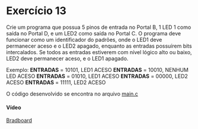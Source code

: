 # Exercício 13

Crie um programa que possua 5 pinos de entrada no Portal B, 1 LED 1 como saída no Portal D, e um LED2 como saída no Portal C. O programa deve funcionar como um identificador do padrões, onde o LED1 deve permanecer aceso e o LED2 apagado, enquanto as entradas possuírem bits intercalados. Se todos as entradas estiverem com nível lógico alto ou baixo, LED2 deve permanecer aceso, e o LED1 apagado.

Exemplo:
**ENTRADAS** = 10101, LED1 ACESO
**ENTRADAS** = 10010, NENHUM LED ACESO
**ENTRADAS** = 01010, LED1 ACESO
**ENTRADAS** = 00000, LED2 ACESO
**ENTRADAS** = 11111, LED2 ACESO

O código desenvolvido se encontra no arquivo [main.c](./main.c)

#### Vídeo

[Bradboard](./gif-ex13.mp4)